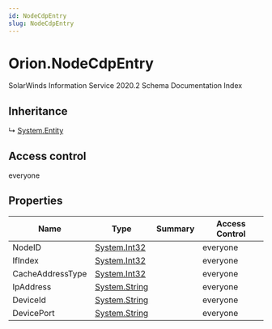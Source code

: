 ```yaml
---
id: NodeCdpEntry
slug: NodeCdpEntry
---
```


# Orion.NodeCdpEntry

SolarWinds Information Service 2020.2 Schema Documentation Index

## Inheritance

↳ [System.Entity](./../System/Entity)

## Access control

everyone

## Properties

| Name | Type | Summary | Access Control |
| ------ | ------ | ------ | ------ |
| NodeID | [System.Int32](https://docs.microsoft.com/en-us/dotnet/api/system.int32) |  | everyone |
| IfIndex | [System.Int32](https://docs.microsoft.com/en-us/dotnet/api/system.int32) |  | everyone |
| CacheAddressType | [System.Int32](https://docs.microsoft.com/en-us/dotnet/api/system.int32) |  | everyone |
| IpAddress | [System.String](https://docs.microsoft.com/en-us/dotnet/api/system.string) |  | everyone |
| DeviceId | [System.String](https://docs.microsoft.com/en-us/dotnet/api/system.string) |  | everyone |
| DevicePort | [System.String](https://docs.microsoft.com/en-us/dotnet/api/system.string) |  | everyone |


